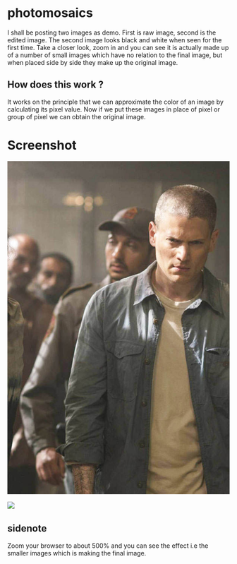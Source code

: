 # photomosaics
I shall be posting two images as demo. First is raw image, second is the edited image. The second image looks black and white when seen for the first time. Take a closer look, zoom in and you can see it is actually made up of a number of small images which have no relation to the final image, but when placed side by side they make up the original image.

## How does this work ?
It works on the principle that we can approximate the color of an image by calculating its pixel value. Now if we put these images in place of pixel or group of pixel we can obtain the original image.

# Screenshot

![](https://github.com/bisho1995/photomosaics/blob/master/inputs/image.jpg)

![](https://github.com/bisho1995/photomosaics/blob/master/outputs/new_img83429.jpg)

## sidenote
Zoom your browser to about 500% and you can see the effect i.e the smaller images which is making the final image.

